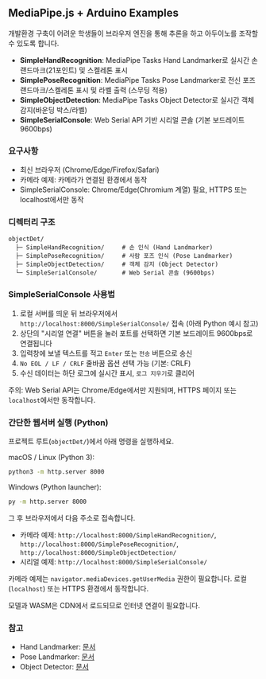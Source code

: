 ## MediaPipe.js + Arduino Examples

개발환경 구축이 어려운 학생들이 브라우저 엔진을 통해 추론을 하고 아두이노를 조작할 수 있도록 합니다.

- **SimpleHandRecognition**: MediaPipe Tasks Hand Landmarker로 실시간 손 랜드마크(21포인트) 및 스켈레톤 표시
- **SimplePoseRecognition**: MediaPipe Tasks Pose Landmarker로 전신 포즈 랜드마크/스켈레톤 표시 및 라벨 출력 (스무딩 적용)
- **SimpleObjectDetection**: MediaPipe Tasks Object Detector로 실시간 객체 감지(바운딩 박스/라벨)
- **SimpleSerialConsole**: Web Serial API 기반 시리얼 콘솔 (기본 보드레이트 9600bps)

### 요구사항
- 최신 브라우저 (Chrome/Edge/Firefox/Safari)
- 카메라 예제: 카메라가 연결된 환경에서 동작
- SimpleSerialConsole: Chrome/Edge(Chromium 계열) 필요, HTTPS 또는 localhost에서만 동작

### 디렉터리 구조
```text
objectDet/
  ├─ SimpleHandRecognition/     # 손 인식 (Hand Landmarker)
  ├─ SimplePoseRecognition/     # 사람 포즈 인식 (Pose Landmarker)
  ├─ SimpleObjectDetection/     # 객체 감지 (Object Detector)
  └─ SimpleSerialConsole/       # Web Serial 콘솔 (9600bps)
```

### SimpleSerialConsole 사용법
1. 로컬 서버를 띄운 뒤 브라우저에서 `http://localhost:8000/SimpleSerialConsole/` 접속 (아래 Python 예시 참고)
2. 상단의 "시리얼 연결" 버튼을 눌러 포트를 선택하면 기본 보드레이트 9600bps로 연결됩니다
3. 입력창에 보낼 텍스트를 적고 `Enter` 또는 `전송` 버튼으로 송신
4. `No EOL / LF / CRLF` 줄바꿈 옵션 선택 가능 (기본: CRLF)
5. 수신 데이터는 하단 로그에 실시간 표시, `로그 지우기`로 클리어

주의: Web Serial API는 Chrome/Edge에서만 지원되며, HTTPS 페이지 또는 `localhost`에서만 동작합니다.

### 간단한 웹서버 실행 (Python)
프로젝트 루트(`objectDet/`)에서 아래 명령을 실행하세요.

macOS / Linux (Python 3):
```bash
python3 -m http.server 8000
```

Windows (Python launcher):
```bash
py -m http.server 8000
```

그 후 브라우저에서 다음 주소로 접속합니다.
- 카메라 예제: `http://localhost:8000/SimpleHandRecognition/`, `http://localhost:8000/SimplePoseRecognition/`, `http://localhost:8000/SimpleObjectDetection/`
- 시리얼 예제: `http://localhost:8000/SimpleSerialConsole/`

카메라 예제는 `navigator.mediaDevices.getUserMedia` 권한이 필요합니다. 로컬(`localhost`) 또는 HTTPS 환경에서 동작합니다.

모델과 WASM은 CDN에서 로드되므로 인터넷 연결이 필요합니다.

### 참고
- Hand Landmarker: [문서](https://developers.google.com/mediapipe/solutions/vision/hand_landmarker)
- Pose Landmarker: [문서](https://developers.google.com/mediapipe/solutions/vision/pose_landmarker)
- Object Detector: [문서](https://developers.google.com/mediapipe/solutions/vision/object_detector)